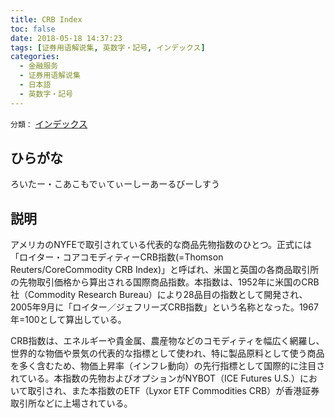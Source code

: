 ```yaml
---
title: CRB Index
toc: false
date: 2018-05-18 14:37:23
tags: [证券用语解说集, 英数字・記号, インデックス]
categories:
  - 金融服务
  - 证券用语解说集
  - 日本語
  - 英数字・記号
---
```


`分類：` [インデックス](/tags/インデックス/)

## ひらがな

ろいたー・こあこもでぃてぃーしーあーるびーしすう

## 説明

アメリカのNYFEで取引されている代表的な商品先物指数のひとつ。正式には「ロイター・コアコモディティーCRB指数(=Thomson Reuters/CoreCommodity CRB Index)」と呼ばれ、米国と英国の各商品取引所の先物取引価格から算出される国際商品指数。本指数は、1952年に米国のCRB社（Commodity Research Bureau）により28品目の指数として開発され、2005年9月に「ロイター／ジェフリーズCRB指数」という名称となった。1967年=100として算出している。

CRB指数は、エネルギーや貴金属、農産物などのコモディティを幅広く網羅し、世界的な物価や景気の代表的な指標として使われ、特に製品原料として使う商品を多く含むため、物価上昇率（インフレ動向）の先行指標として国際的に注目されている。本指数の先物およびオプションがNYBOT（ICE Futures U.S.）において取引され、また本指数のETF（Lyxor ETF Commodities CRB）が香港証券取引所などに上場されている。
